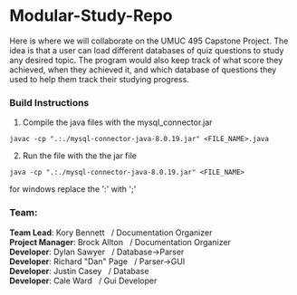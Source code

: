  # Modular-Study-Repo
Here is where we will collaborate on the UMUC 495 Capstone Project. The idea is that a user can load different databases of quiz questions to study any desired topic. The program would also keep track of what score they achieved, when they achieved it, and which database of questions they used to help them track their studying progress.

### Build Instructions
1. Compile the java files with the mysql_connector.jar 
```
javac -cp ".:./mysql-connector-java-8.0.19.jar" <FILE_NAME>.java
```
2. Run the file with the the jar file
```
java -cp ".:./mysql-connector-java-8.0.19.jar" <FILE_NAME>
```
for windows replace the ':' with ';'

### Team:  
__Team Lead__: Kory Bennett   / Documentation Organizer     
__Project Manager__: Brock Allton   / Documentation Organizer       
__Developer__: Dylan Sawyer   / Database->Parser  
__Developer__: Richard "Dan" Page   / Parser->GUI  
__Developer__: Justin Casey   / Database   
__Developer__: Cale Ward   / Gui Developer 
